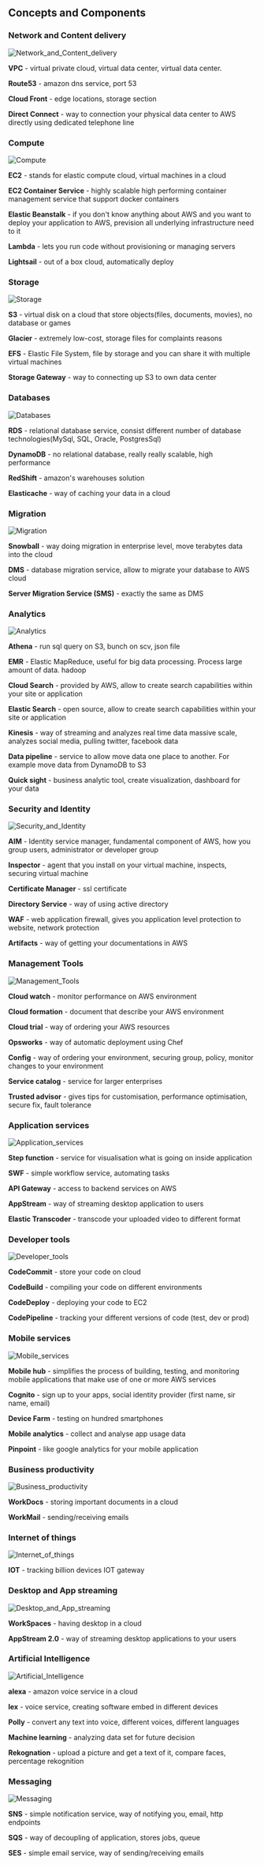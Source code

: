 
## Concepts and  Components
 
### Network and Content delivery
 
  ![Network_and_Content_delivery](images/network_content.png)
  
 **VPC** - virtual private cloud, virtual data center, virtual data center.
 
 **Route53** - amazon dns service, port 53
 
 **Cloud Front** - edge locations, storage section
 
 **Direct Connect** - way to connection your physical data center to AWS directly using dedicated telephone line
 
 
### Compute

  ![Compute](images/compute.png)

  **EC2** - stands for elastic compute cloud, virtual machines in a cloud
  
  **EC2 Container Service** - highly scalable high performing container management service that support docker containers
  
  **Elastic Beanstalk** - if you don't know anything about AWS and you want to deploy your application to AWS, prevision all underlying infrastructure need to it
  
  **Lambda** - lets you run code without provisioning or managing servers
  
  **Lightsail** - out of a box cloud, automatically deploy
  
  
### Storage 
 
   ![Storage](images/storage.png)
  
   **S3** - virtual disk on a cloud that store objects(files, documents, movies), no database or games
   
   **Glacier** - extremely low-cost, storage files for complaints reasons
   
   **EFS** - Elastic File System, file by storage and you can share it with multiple virtual machines
   
   **Storage Gateway** - way to connecting up S3 to own data center
   
   
### Databases   

   ![Databases](images/databases.png)
  
   **RDS** - relational database service, consist different number of database technologies(MySql, SQL, Oracle, PostgresSql)
   
   **DynamoDB** - no relational database, really really scalable, high performance
   
   **RedShift** - amazon's warehouses solution
   
   **Elasticache** - way of caching your data in a cloud
   
   
### Migration   

   ![Migration](images/migration.png)
  
   **Snowball** - way doing migration in enterprise level, move terabytes data into the cloud
   
   **DMS** - database migration service, allow to migrate your database to AWS cloud
   
   **Server Migration Service (SMS)** - exactly the same as DMS 
   
   
### Analytics   

   ![Analytics](images/analytics.png)
  
   **Athena** - run sql query on S3, bunch on scv, json file
   
   **EMR** - Elastic MapReduce, useful for big data processing. Process large amount of data. hadoop
   
   **Cloud Search** - provided by AWS, allow to create search capabilities within your site or application
   
   **Elastic Search** - open source, allow to create search capabilities within your site or application
   
   **Kinesis** - way of streaming and analyzes real time data massive scale, analyzes social media, pulling twitter, facebook data
   
   **Data pipeline** - service to allow move data one place to another. For example move data from DynamoDB to S3
   
   **Quick sight** - business analytic tool, create visualization, dashboard for your data
   
   
### Security and Identity

   ![Security_and_Identity](images/security_and_identity.png)
  
   **AIM** - Identity service manager, fundamental component of AWS, how you group users, administrator or developer group
   
   **Inspector** - agent that you install on your virtual machine, inspects, securing virtual machine
   
   **Certificate Manager** - ssl certificate
   
   **Directory Service** - way of using active directory
   
   **WAF** - web application firewall, gives you application level protection to website, network protection 
   
   **Artifacts** - way of getting your documentations in AWS
   
   
### Management Tools

   ![Management_Tools](images/management_tools.png)
  
   **Cloud watch** - monitor performance on AWS environment
   
   **Cloud formation** - document that describe your AWS environment
   
   **Cloud trial** - way of ordering your AWS resources
   
   **Opsworks** - way of automatic deployment using Chef
   
   **Config** - way of ordering your environment, securing group, policy, monitor changes to your environment
   
   **Service catalog** - service for larger enterprises
   
   **Trusted advisor** - gives tips for customisation, performance optimisation, secure fix, fault tolerance
   
   
### Application services

   ![Application_services](images/application_services.png)
  
   **Step function** - service for visualisation what is going on inside application
   
   **SWF** - simple workflow service, automating tasks
   
   **API Gateway** - access to backend services on AWS
   
   **AppStream** - way of streaming desktop application to users
   
   **Elastic Transcoder** - transcode your uploaded video to different format
   
   
### Developer tools

   ![Developer_tools](images/developer_tools.png)
  
   **CodeCommit** - store your code on cloud
   
   **CodeBuild** - compiling your code on different environments
   
   **CodeDeploy** - deploying your code to EC2
   
   **CodePipeline** - tracking your different versions of code (test, dev or prod)
   

### Mobile services

   ![Mobile_services](images/mobile_services.png)
  
   **Mobile hub** - simplifies the process of building, testing, and monitoring mobile applications that make use of one or more AWS services
   
   **Cognito** - sign up to your apps, social identity provider (first name, sir name, email)
   
   **Device Farm** - testing on hundred smartphones 
   
   **Mobile analytics** - collect and analyse app usage data
   
   **Pinpoint** - like google analytics for your mobile application
   
   
   
### Business productivity

   ![Business_productivity](images/business_productivity.png)   
   
   **WorkDocs** - storing important documents in a cloud
   
   **WorkMail** - sending/receiving emails
   
   
### Internet of things

   ![Internet_of_things](images/iot.png)   
   
   **IOT** - tracking billion devices IOT gateway
   
   
### Desktop and App streaming

   ![Desktop_and_App_streaming](images/desktop_and_app_streaming.png)   
   
   **WorkSpaces** - having desktop in a cloud
  
   **AppStream 2.0** - way of streaming desktop applications to your users
   
   
### Artificial Intelligence

   ![Artificial_Intelligence](images/artificial_intelligence.png)   
   
   **alexa** - amazon voice service in a cloud 
   
   **lex** - voice service, creating software embed in different devices
   
   **Polly** - convert any text into voice, different voices, different languages
   
   **Machine learning** - analyzing data set for future decision
   
   **Rekognation** - upload a picture and get a text of it, compare faces, percentage rekognition
   
   
### Messaging

  ![Messaging](developer/images/messaging.png)   
  
  **SNS** - simple notification service, way of notifying you, email, http endpoints
  
  **SQS** - way of decoupling of application, stores jobs, queue
  
  **SES** - simple email service, way of sending/receiving emails    
  